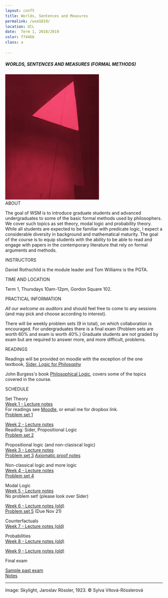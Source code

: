 ```yaml
---
layout: conf5
title: Worlds, Sentences and Measures
permalink: /wsm1819/
location: UCL
date:  Term 1, 2018/2019
color: f7446b
class: a

---
```



##### WORLDS, SENTENCES AND MEASURES (FORMAL METHODS)

<img src="/triangle.jpg" width="300">

<div class="maintext" markdown="1">

<div class="title"> ABOUT </div>

The goal of WSM is to introduce graduate students and advanced undergraduates to some of the basic formal methods used by philosophers. We cover such topics as set theory, modal logic and probability theory.  While all students are expected to be familiar with predicate logic, I expect a considerable diversity in background and mathematical maturity. The goal of the course is to equip students with the ability to be able to read and engage with papers in the contemporary literature that rely on formal arguments and methods.


<div class="title"> INSTRUCTORS </div>

Daniel Rothschild is the module leader and Tom Williams is the PGTA.

<div class="title"> TIME AND LOCATION </div>

Term 1, Thursdays 10am-12pm, Gordon Square 102.

<div class="title"> PRACTICAL INFORMATION </div>

*All our welcome as auditors* and should feel free to come to any sessions (and may pick and choose according to interest).

There will be weekly problem sets  (9 in total), on which collaboration is encouraged.  For undergraduates there is a final exam (Problem sets are worth 60% and exam is worth 40%.)  Graduate students are not graded by exam but are required to answer more, and more difficult, problems.


<div class="title"> READINGS </div>

Readings will be provided on moodle with the exception of the one textbook, [Sider, Logic for Philosophy](https://www.amazon.co.uk/Logic-Philosophy-Theodore-Sider/dp/0199575584)

John Burgess's book [Philosophical Logic](https://www.amazon.co.uk/Philosophical-Princeton-Foundations-Contemporary-Philosophy/dp/0691156336), covers some of the topics covered in the course.

<p>
<div class="title"> SCHEDULE </div>
</p>

<span class="titleblack"> Set Theory </span><br>
[Week 1 - Lecture notes ](https://www.dropbox.com/s/nkr0ukf2h8hhk8g/WSM%20Set%20Theory.pdf?dl=0)<br>
For readings see [Moodle](https://moodle.ucl.ac.uk/), or email me for dropbox link.<br>
[Problem set 1](https://www.dropbox.com/s/y1jqr2qp3xajsww/WSMPS1.pdf?dl=0)

[Week 2 - Lecture notes](https://www.dropbox.com/s/s2woswtwsqjdau4/WSM%20ST%20%2BPL.pdf?dl=0)<br>
Reading: Sider, Propositional Logic<br>
[Problem set 2](https://www.dropbox.com/s/p7kgra0azid0eg8/WSM%20PS2%20%281819%29.pdf?dl=0)

<span class="titleblack"> Propositional logic (and non-clasiscal logic)</span><br>
[Week 3 - Lecture notes](https://www.dropbox.com/s/kgeda670520yw78/WSM%20PL%20%2B%20NCL.pdf?dl=0)<br>
[Problem set 3](https://www.dropbox.com/s/qdz1q6b44475xxp/WSMPS3.pdf?dl=0)
[Axiomatic proof notes](https://www.dropbox.com/s/yg045568k508fme/axiomatic%20proof.pdf?dl=0)

<span class="titleblack">Non-classical logic and more logic</span><br>
[Week 4 - Lecture notes](https://www.dropbox.com/s/80whgzsugc4j5u8/WSM%20NCL%20%2B%201st.pdf?dl=0)<br>
[Problem set 4](https://www.dropbox.com/s/onidl0u4bnhi9kf/WSM18-19%20PS4.pdf?dl=0)<br>


<span class="titleblack">Modal Logic</span><br>
[Week 5 - Lecture notes](https://www.dropbox.com/s/wnc00gtf2jb0hst/WSM16%20-%20Modal%20Logic.pdf?dl=0)<br>
No problem set! (please look over Sider)

[Week 6 - Lecture notes (old)](https://www.dropbox.com/s/i8rwsriz1ecc9uy/WSM16%20-%20Modal%20Logic%20and%20Counterfactuals.pdf?dl=0)<br>
[Problem set 5](https://www.dropbox.com/s/785c01nlmwm2crw/WSM1819%20PS%205.pdf?dl=0) (Due Nov 21)

<span class="titleblack">Counterfactuals</span><br>
[Week 7 - Lecture notes (old)](https://www.dropbox.com/s/sm0pmss2lja586d/WSM16%20-%20Counterfactuals%20and%20Probability.pdf?dl=0)<br>
<!-- [Problem set 6](https://www.dropbox.com/s/h11ygis6eegvg5u/WSM16%20PS6.pdf?dl=0) -->

<span class="titleblack">Probabilities</span><br>
[Week 8 - Lecture notes (old)](https://www.dropbox.com/s/uigax35w4gesbyq/WSM16%20-%20Probability%20continued.pdf?dl=0)<br>


[Week 9 - Lecture notes (old)](https://www.dropbox.com/s/2sdp91ilxnouh9s/WSM16%20-%20Probability%203.pdf?dl=0)<br>
<!-- [Problem set 8](https://www.dropbox.com/s/kfg80uvscx4whc1/WSM16%20PS8.pdf?dl=0) -->


<div class="title"> Final exam </div>

[Sample past exam](https://danielrothschild.com/wsmfinal1516.pdf)<br>
[Notes](https://www.dropbox.com/s/ytb1p3xtvi8qhmg/finalnotes.pdf?dl=0)

---

Image: Skylight, Jaroslav Rössler, 1923. © Sylva Vítová-Rösslerová
